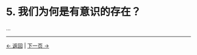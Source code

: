 # 5. 我们为何是有意识的存在？

...

---
<div class="navigation-links">
<a href="04_意识的角色.md" class="nav-link prev-link">← 返回</a> | <a href="06_我们的实际任务.md" class="nav-link next-link">下一页 →</a>
</div>
